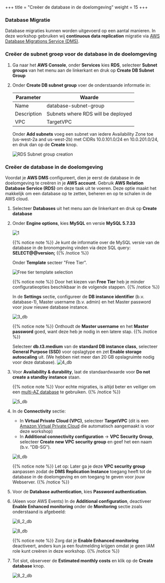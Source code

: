 +++
title = "Creëer de database in de doelomgeving"
weight = 15
+++

### Database Migratie

Database migraties kunnen worden uitgevoerd op een aantal manieren. In deze workshop gebruiken wij **continuous data replication** migratie via <a href="https://aws.amazon.com/dms/" target="_blank" rel="noopener noreferrer">AWS Database Migrations Service (DMS)</a>.

### Creëer de subnet groep voor de database in de doelomgeving

1. Ga naar het **AWS Console**, onder **Services** kies **RDS**, selecteer **Subnet groups** van het menu aan de linkerkant en druk op **Create DB Subnet Group**

2. Onder **Create DB subnet group** voer de onderstaande informatie in:

    | Parameter           | Waarde                   |
    | ------------------- | ------------------------ |
    | Name                | database-subnet-group     |
    | Description         | Subnets where RDS will be deployed |
    | VPC      | TargetVPC            |

    Onder **Add subnets** voeg een subnet van iedere Availability Zone toe (us-west-2a and us-west-2b) met CIDRs 10.0.101.0/24 en 10.0.201.0/24, en druk dan op de **Create** knop.

    ![RDS Subnet group creation](/db-mig/db-subnet-group.en.png)    


### Creëer de database in de doelomgeving

Voordat je **AWS DMS** configureert, dien je eerst de database in de doelomgeving te creëren in je **AWS account**. Gebruik **AWS Relation Database Service (RDS)** om deze taak uit te voeren. Deze optie maakt het makkelijk om een database op te zetten, beheren en op te schalen in de AWS cloud.

1. Selecteer **Databases** uit het menu aan de linkerkant en druk op **Create database**

2. Onder **Engine options**, kies **MySQL** en versie **MySQL 5.7.33**

    ![1](/db-mig/1.png)


    {{% notice note %}}
Je kunt de informatie over de MySQL versie van de database in de bronomgeving vinden via deze SQL query: **SELECT@@version;**
{{% /notice %}}

    Onder **Template** secteer "Free Tier".

    ![Free tier template selection](/db-mig/create-db-select-template.en.png)

    {{% notice note %}}
Door het kiezen van **Free Tier** heb je minder configuratieopties beschikbaar in de volgende stappen.
{{% /notice %}}

    In de **Settings** sectie, configureer de **DB instance identifier** (b.v. database-1), Master username (b.v. admin) en het Master password voor jouw nieuwe database instance.


    ![3_db](/db-mig/3_db.png)

    {{% notice note %}}
Onthoudt de **Master username** en het **Master password** goed, want deze heb je nodig in een latere stap.
{{% /notice %}}

    Selecteer **db.t3.medium** van de **standard DB instance class**, selecteer **General Purpose (SSD)** voor opslagtype en zet **Enable storage autoscaling** uit. (We hebben niet meer dan 20 GB opslagruimte nodig voor deze database).
    ![4_db](/db-mig/4_db.png)

3. Voor **Availability & durability**, laat de standaardwaarde voor **Do not create a standby instance** staan.

    {{% notice note %}}
Voor echte migraties, is altijd beter en veiliger om een <a href="https://docs.aws.amazon.com/AmazonRDS/latest/UserGuide/Concepts.MultiAZ.html" target="_blank" rel="noopener noreferrer">multi-AZ database</a> te gebruiken.
{{% /notice %}}  
 
    ![5_db](/db-mig/5_db.png)

4. In de **Connectivity** sectie:

    * In **Virtual Private Cloud (VPC)**, selecteer **TargetVPC** (dit is een <a href="https://aws.amazon.com/vpc/" target="_blank" rel="noopener noreferrer">Amazon Virtual Private Cloud</a> die automatisch aangemaakt is voor deze workshop)
    * In **Additional connectivity configuration** -> **VPC Security Group**, selecteer **Create new VPC security group** en geef het een naam (b.v. "DB-SG").

    ![6_db](/db-mig/6_db.png)

    {{% notice note %}}
Let op: Later ga je deze **VPC security group** aanpassen zodat de **DMS Replication Instance** toegang heeft tot de database in de doelomgeving en om  toegang te geven voor jouw Webserver.
{{% /notice %}}

5. Voor de **Database authentication**, kies **Password authentication**.

6. (Aleen voor AWS Events) In de **Additional configuration**, deactiveer **Enable Enhanced monitoring** onder de **Monitoring** sectie zoals onderstaand is afgebeeld:

    ![6_2_db](/db-mig/6_2_db.png)


    ![8_db](/db-mig/8_db.png)

    {{% notice note %}}
Zorg dat je **Enable Enhanced monitoring** deactiveert, anders kun ja een foutmelding krijgen omdat je geen IAM role kunt creëren in deze workshop.
{{% /notice %}}

6. Tot slot, observeer de **Estimated monthly costs** en klik op de **Create database** knop.

   ![8_2_db](/db-mig/8_2_db.png)
